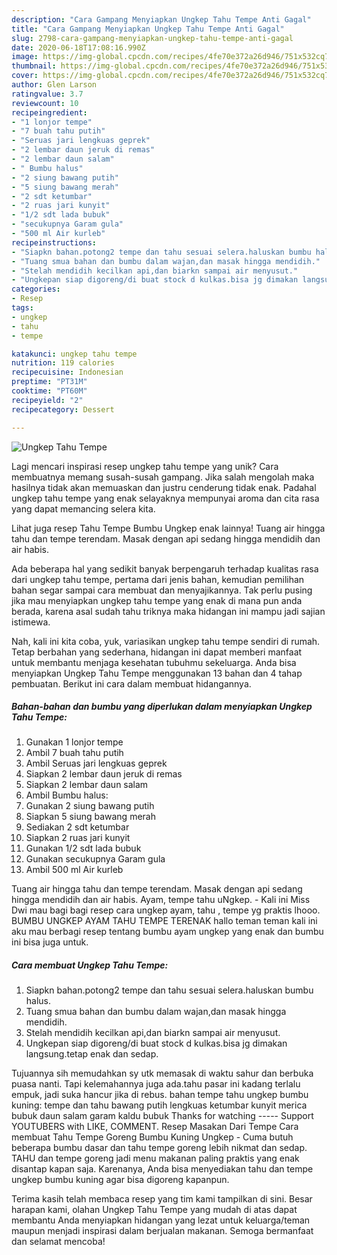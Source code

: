 ```yaml
---
description: "Cara Gampang Menyiapkan Ungkep Tahu Tempe Anti Gagal"
title: "Cara Gampang Menyiapkan Ungkep Tahu Tempe Anti Gagal"
slug: 2798-cara-gampang-menyiapkan-ungkep-tahu-tempe-anti-gagal
date: 2020-06-18T17:08:16.990Z
image: https://img-global.cpcdn.com/recipes/4fe70e372a26d946/751x532cq70/ungkep-tahu-tempe-foto-resep-utama.jpg
thumbnail: https://img-global.cpcdn.com/recipes/4fe70e372a26d946/751x532cq70/ungkep-tahu-tempe-foto-resep-utama.jpg
cover: https://img-global.cpcdn.com/recipes/4fe70e372a26d946/751x532cq70/ungkep-tahu-tempe-foto-resep-utama.jpg
author: Glen Larson
ratingvalue: 3.7
reviewcount: 10
recipeingredient:
- "1 lonjor tempe"
- "7 buah tahu putih"
- "Seruas jari lengkuas geprek"
- "2 lembar daun jeruk di remas"
- "2 lembar daun salam"
- " Bumbu halus"
- "2 siung bawang putih"
- "5 siung bawang merah"
- "2 sdt ketumbar"
- "2 ruas jari kunyit"
- "1/2 sdt lada bubuk"
- "secukupnya Garam gula"
- "500 ml Air kurleb"
recipeinstructions:
- "Siapkn bahan.potong2 tempe dan tahu sesuai selera.haluskan bumbu halus."
- "Tuang smua bahan dan bumbu dalam wajan,dan masak hingga mendidih."
- "Stelah mendidih kecilkan api,dan biarkn sampai air menyusut."
- "Ungkepan siap digoreng/di buat stock d kulkas.bisa jg dimakan langsung.tetap enak dan sedap."
categories:
- Resep
tags:
- ungkep
- tahu
- tempe

katakunci: ungkep tahu tempe 
nutrition: 119 calories
recipecuisine: Indonesian
preptime: "PT31M"
cooktime: "PT60M"
recipeyield: "2"
recipecategory: Dessert

---
```



![Ungkep Tahu Tempe](https://img-global.cpcdn.com/recipes/4fe70e372a26d946/751x532cq70/ungkep-tahu-tempe-foto-resep-utama.jpg)

Lagi mencari inspirasi resep ungkep tahu tempe yang unik? Cara membuatnya memang susah-susah gampang. Jika salah mengolah maka hasilnya tidak akan memuaskan dan justru cenderung tidak enak. Padahal ungkep tahu tempe yang enak selayaknya mempunyai aroma dan cita rasa yang dapat memancing selera kita.

Lihat juga resep Tahu Tempe Bumbu Ungkep enak lainnya! Tuang air hingga tahu dan tempe terendam. Masak dengan api sedang hingga mendidih dan air habis.

Ada beberapa hal yang sedikit banyak berpengaruh terhadap kualitas rasa dari ungkep tahu tempe, pertama dari jenis bahan, kemudian pemilihan bahan segar sampai cara membuat dan menyajikannya. Tak perlu pusing jika mau menyiapkan ungkep tahu tempe yang enak di mana pun anda berada, karena asal sudah tahu triknya maka hidangan ini mampu jadi sajian istimewa.


Nah, kali ini kita coba, yuk, variasikan ungkep tahu tempe sendiri di rumah. Tetap berbahan yang sederhana, hidangan ini dapat memberi manfaat untuk membantu menjaga kesehatan tubuhmu sekeluarga. Anda bisa menyiapkan Ungkep Tahu Tempe menggunakan 13 bahan dan 4 tahap pembuatan. Berikut ini cara dalam membuat hidangannya.

<!--inarticleads1-->

##### Bahan-bahan dan bumbu yang diperlukan dalam menyiapkan Ungkep Tahu Tempe:

1. Gunakan 1 lonjor tempe
1. Ambil 7 buah tahu putih
1. Ambil Seruas jari lengkuas geprek
1. Siapkan 2 lembar daun jeruk di remas
1. Siapkan 2 lembar daun salam
1. Ambil  Bumbu halus:
1. Gunakan 2 siung bawang putih
1. Siapkan 5 siung bawang merah
1. Sediakan 2 sdt ketumbar
1. Siapkan 2 ruas jari kunyit
1. Gunakan 1/2 sdt lada bubuk
1. Gunakan secukupnya Garam gula
1. Ambil 500 ml Air kurleb


Tuang air hingga tahu dan tempe terendam. Masak dengan api sedang hingga mendidih dan air habis. Ayam, tempe tahu uNgkep. - Kali ini Miss Dwi mau bagi bagi resep cara ungkep ayam, tahu , tempe yg praktis lhooo. BUMBU UNGKEP AYAM TAHU TEMPE TERENAK hallo teman teman kali ini aku mau berbagi resep tentang bumbu ayam ungkep yang enak dan bumbu ini bisa juga untuk. 

<!--inarticleads2-->

##### Cara membuat Ungkep Tahu Tempe:

1. Siapkn bahan.potong2 tempe dan tahu sesuai selera.haluskan bumbu halus.
1. Tuang smua bahan dan bumbu dalam wajan,dan masak hingga mendidih.
1. Stelah mendidih kecilkan api,dan biarkn sampai air menyusut.
1. Ungkepan siap digoreng/di buat stock d kulkas.bisa jg dimakan langsung.tetap enak dan sedap.


Tujuannya sih memudahkan sy utk memasak di waktu sahur dan berbuka puasa nanti. Tapi kelemahannya juga ada.tahu pasar ini kadang terlalu empuk, jadi suka hancur jika di rebus. bahan tempe tahu ungkep bumbu kuning: tempe dan tahu bawang putih lengkuas ketumbar kunyit merica bubuk daun salam garam kaldu bubuk Thanks for watching ----- Support YOUTUBERS with LIKE, COMMENT. Resep Masakan Dari Tempe Cara membuat Tahu Tempe Goreng Bumbu Kuning Ungkep - Cuma butuh beberapa bumbu dasar dan tahu tempe goreng lebih nikmat dan sedap. TAHU dan tempe goreng jadi menu makanan paling praktis yang enak disantap kapan saja. Karenanya, Anda bisa menyediakan tahu dan tempe ungkep bumbu kuning agar bisa digoreng kapanpun. 

Terima kasih telah membaca resep yang tim kami tampilkan di sini. Besar harapan kami, olahan Ungkep Tahu Tempe yang mudah di atas dapat membantu Anda menyiapkan hidangan yang lezat untuk keluarga/teman maupun menjadi inspirasi dalam berjualan makanan. Semoga bermanfaat dan selamat mencoba!
